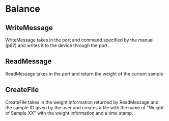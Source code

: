 # Balance
## WriteMessage 
WriteMessage takes in the port and command specified by the manual (p67) and writes it to the device through the port.
## ReadMessage
ReadMessage takes in the port and return the weight of the current sample
## CreateFile 
CreateFile takes in the weight information returned by ReadMessage and the sample ID given by the user and creates a file with the name of "Weight of Sample XX" with the weight information and a time stamp.
